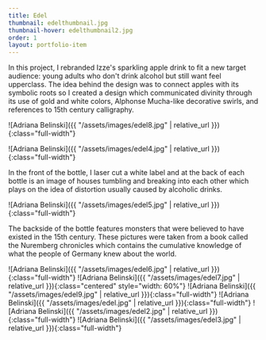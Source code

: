 ```yaml
---
title: Edel
thumbnail: edelthumbnail.jpg
thumbnail-hover: edelthumbnail2.jpg
order: 1
layout: portfolio-item
---
```


In this project, I rebranded Izze's sparkling apple drink to fit a new target audience: young adults who don't drink alcohol but still want feel upperclass. The idea behind the design was to connect apples with its symbolic roots so I created a design which communicated divinity through its use of gold and white colors, Alphonse Mucha-like decorative swirls, and references to 15th century calligraphy.

![Adriana Belinski]({{ "/assets/images/edel8.jpg" | relative_url }}){:class="full-width"}

![Adriana Belinski]({{ "/assets/images/edel4.jpg" | relative_url }}){:class="full-width"}

In the front of the bottle, I laser cut a white label and at the back of each bottle is an image of houses tumbling and breaking into each other which plays on the idea of distortion usually caused by alcoholic drinks.

![Adriana Belinski]({{ "/assets/images/edel5.jpg" | relative_url }}){:class="full-width"}

The backside of the bottle features monsters that were believed to have existed in the 15th century. These pictures were taken from a book called the Nuremberg chronicles which contains the cumulative knowledge of what the people of Germany knew about the world.

![Adriana Belinski]({{ "/assets/images/edel6.jpg" | relative_url }}){:class="full-width"}
![Adriana Belinski]({{ "/assets/images/edel7.jpg" | relative_url }}){:class="centered" style="width: 60%"}
![Adriana Belinski]({{ "/assets/images/edel9.jpg" | relative_url }}){:class="full-width"}
![Adriana Belinski]({{ "/assets/images/edel.jpg" | relative_url }}){:class="full-width"}
![Adriana Belinski]({{ "/assets/images/edel2.jpg" | relative_url }}){:class="full-width"}
![Adriana Belinski]({{ "/assets/images/edel3.jpg" | relative_url }}){:class="full-width"}
